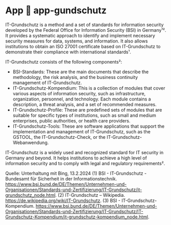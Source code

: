 # App 🎁 app-gundschutz 

IT-Grundschutz is a method and a set of standards for information security developed by the Federal Office for Information Security (BSI) in Germany¹². It provides a systematic approach to identify and implement necessary security measures for data, systems, and information. It also allows institutions to obtain an ISO 27001 certificate based on IT-Grundschutz to demonstrate their compliance with international standards¹.

IT-Grundschutz consists of the following components²:
- BSI-Standards: These are the main documents that describe the methodology, the risk analysis, and the business continuity management of IT-Grundschutz.
- IT-Grundschutz-Kompendium: This is a collection of modules that cover various aspects of information security, such as infrastructure, organization, personnel, and technology. Each module contains a description, a threat analysis, and a set of recommended measures.
- IT-Grundschutz-Profile: These are predefined sets of modules that are suitable for specific types of institutions, such as small and medium enterprises, public authorities, or health care providers.
- IT-Grundschutz-Tools: These are software applications that support the implementation and management of IT-Grundschutz, such as the GSTOOL, the IT-Grundschutz-Check, or the IT-Grundschutz-Webanwendung.

IT-Grundschutz is a widely used and recognized standard for IT security in Germany and beyond. It helps institutions to achieve a high level of information security and to comply with legal and regulatory requirements².

Quelle: Unterhaltung mit Bing, 13.2.2024
(1) BSI - IT-Grundschutz - Bundesamt für Sicherheit in der Informationstechnik. https://www.bsi.bund.de/DE/Themen/Unternehmen-und-Organisationen/Standards-und-Zertifizierung/IT-Grundschutz/it-grundschutz_node.html.
(2) IT-Grundschutz – Wikipedia. https://de.wikipedia.org/wiki/IT-Grundschutz.
(3) BSI - IT-Grundschutz-Kompendium. https://www.bsi.bund.de/DE/Themen/Unternehmen-und-Organisationen/Standards-und-Zertifizierung/IT-Grundschutz/IT-Grundschutz-Kompendium/it-grundschutz-kompendium_node.html.